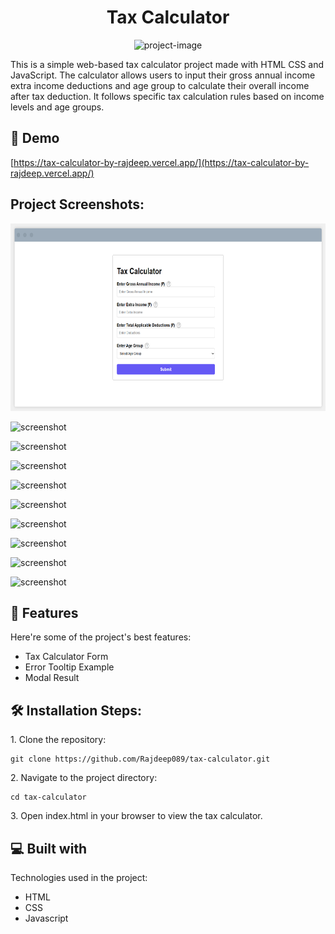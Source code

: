 <h1 align="center" id="title">Tax Calculator</h1>

<p align="center"><img src="https://socialify.git.ci/Rajdeep089/tax-calculator/image?font=Source%20Code%20Pro&amp;language=1&amp;name=1&amp;owner=1&amp;pattern=Formal%20Invitation&amp;stargazers=1&amp;theme=Auto" alt="project-image"></p>

<p id="description">This is a simple web-based tax calculator project made with HTML CSS and JavaScript. The calculator allows users to input their gross annual income extra income deductions and age group to calculate their overall income after tax deduction. It follows specific tax calculation rules based on income levels and age groups.</p>

<h2>🚀 Demo</h2>

[https://tax-calculator-by-rajdeep.vercel.app/](https://tax-calculator-by-rajdeep.vercel.app/)

<h2>Project Screenshots:</h2>

<img src="https://github.com/Rajdeep089/tax-calculator/blob/main/Tax-Calculator/tc-1.png" width="600" height="300">


![screenshot](/../main/Tax-Calculator/tc-1.png "Screenshot")

![screenshot](/../main/Tax-Calculator/tc-2.png "Screenshot")

![screenshot](/../main/Tax-Calculator/tc-3.png "Screenshot")

![screenshot](/../main/Tax-Calculator/tc-4.png "Screenshot")

![screenshot](/../main/Tax-Calculator/tc-5.png "Screenshot")

![screenshot](/../main/Tax-Calculator/tc-6.png "Screenshot")

![screenshot](/../main/Tax-Calculator/tc-7.png "Screenshot")

![screenshot](/../main/Tax-Calculator/tc-8.png "Screenshot")

![screenshot](/../main/Tax-Calculator/tc-9.png "Screenshot")

  
<h2>🧐 Features</h2>

Here're some of the project's best features:

*   Tax Calculator Form
*   Error Tooltip Example
*   Modal Result

<h2>🛠️ Installation Steps:</h2>

<p>1. Clone the repository:</p>

```
git clone https://github.com/Rajdeep089/tax-calculator.git
```

<p>2. Navigate to the project directory:</p>

```
cd tax-calculator
```

<p>3. Open index.html in your browser to view the tax calculator.</p>



  
  
<h2>💻 Built with</h2>

Technologies used in the project:

*   HTML
*   CSS
*   Javascript
